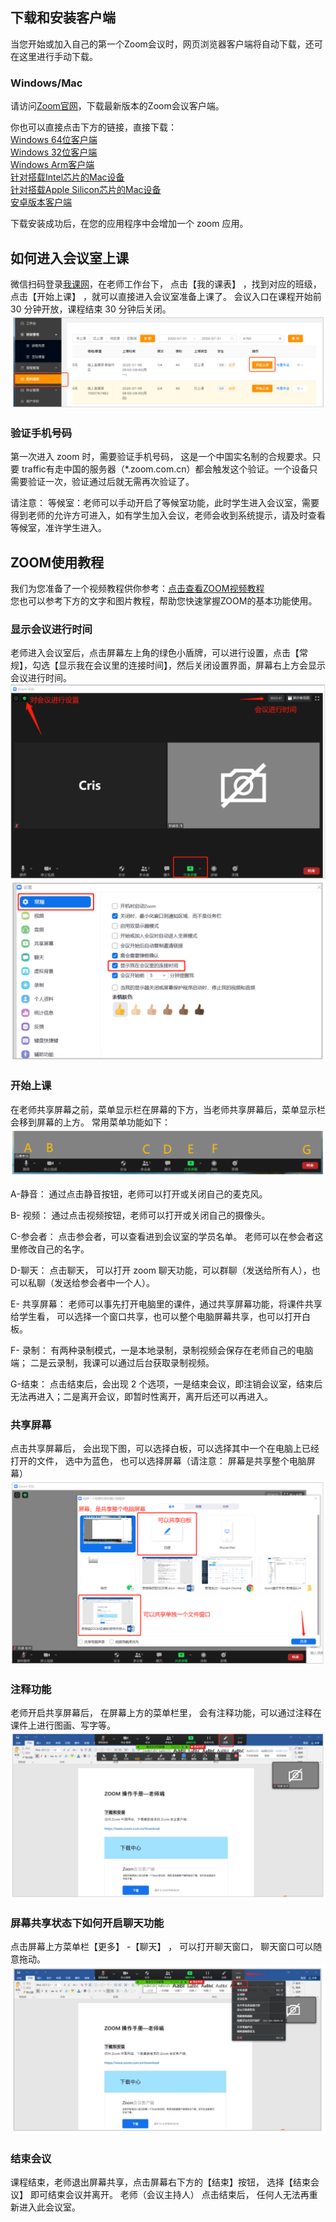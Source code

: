 ## 下载和安装客户端
当您开始或加入自己的第一个Zoom会议时，网页浏览器客户端将自动下载，还可在这里进行手动下载。

### Windows/Mac
请访问[Zoom官网][1]，下载最新版本的Zoom会议客户端。
 
你也可以直接点击下方的链接，直接下载：  
[Windows 64位客户端][2]  
[Windows 32位客户端][3]  
[Windows Arm客户端][4]  
[针对搭载Intel芯片的Mac设备][5]  
[针对搭载Apple Silicon芯片的Mac设备][6]  
[安卓版本客户端][7]  

下载安装成功后，在您的应用程序中会增加一个 zoom 应用。

## 如何进入会议室上课
微信扫码登录[我课网][8]，在老师工作台下， 点击【我的课表】 ，找到对应的班级，点击【开始上课】 ，就可以直接进入会议室准备上课了。 会议入口在课程开始前 30 分钟开放，课程结束 30 分钟后关闭。
![课表](../images/zoom_2.png)

### 验证手机号码
第一次进入 zoom 时，需要验证手机号码， 这是一个中国实名制的合规要求。只要 traffic有走中国的服务器（*.zoom.com.cn）都会触发这个验证。一个设备只需要验证一次，验证通过后就无需再次验证了。

请注意：
等候室：老师可以手动开启了等候室功能，此时学生进入会议室，需要得到老师的允许方可进入，如有学生加入会议，老师会收到系统提示，请及时查看等候室，准许学生进入。

## ZOOM使用教程
我们为您准备了一个视频教程供你参考：[点击查看ZOOM视频教程]( https://images.mecourse.cn/zoom/demo0719-720p.mp4 ':include :type=video controls width=100% height=400px' )  
您也可以参考下方的文字和图片教程，帮助您快速掌握ZOOM的基本功能使用。

### 显示会议进行时间
老师进入会议室后，点击屏幕左上角的绿色小盾牌，可以进行设置，点击【常规】，勾选【显示我在会议里的连接时间】，然后关闭设置界面，屏幕右上方会显示会议进行时间。
![ZOOM](../images/zoom_03.png)
![ZOOM](../images/zoom_04.png)

### 开始上课
在老师共享屏幕之前，菜单显示栏在屏幕的下方，当老师共享屏幕后，菜单显示栏会移到屏幕的上方。 常用菜单功能如下：
![ZOOM](../images/zoom_05.png)

A-静音： 通过点击静音按钮，老师可以打开或关闭自己的麦克风。

B- 视频： 通过点击视频按钮，老师可以打开或关闭自己的摄像头。

C-参会者： 点击参会者，可以查看进到会议室的学员名单。 老师可以在参会者这里修改自己的名字。

D-聊天： 点击聊天， 可以打开 zoom 聊天功能，可以群聊（发送给所有人），也可以私聊（发送给参会者中一个人）。

E- 共享屏幕： 老师可以事先打开电脑里的课件，通过共享屏幕功能，将课件共享给学生看， 可以选择一个窗口共享，也可以整个电脑屏幕共享，也可以打开白板。

F- 录制： 有两种录制模式，一是本地录制，录制视频会保存在老师自己的电脑端； 二是云录制，我课可以通过后台获取录制视频。

G-结束： 点击结束后，会出现 2 个选项，一是结束会议，即注销会议室，结束后无法再进入；二是离开会议，即暂时性离开，离开后还可以再进入。

### 共享屏幕
点击共享屏幕后， 会出现下图，可以选择白板，可以选择其中一个在电脑上已经打开的文件， 选中为蓝色， 也可以选择屏幕（请注意： 屏幕是共享整个电脑屏幕）
![ZOOM](../images/zoom_06.png)

### 注释功能
老师开启共享屏幕后， 在屏幕上方的菜单栏里， 会有注释功能，可以通过注释在课件上进行图画、写字等。
![ZOOM](../images/zoom_07.png)

### 屏幕共享状态下如何开启聊天功能
点击屏幕上方菜单栏【更多】 -【聊天】 ， 可以打开聊天窗口， 聊天窗口可以随意拖动。
![ZOOM](../images/zoom_08.png)

### 结束会议
课程结束，老师退出屏幕共享，点击屏幕右下方的【结束】按钮， 选择【结束会议】 即可结束会议并离开。 老师（会议主持人） 点击结束后， 任何人无法再重新进入此会议室。

[1]:https://zoom.us/download
[2]:https://zoom.us/client/5.15.2.18096/ZoomInstallerFull.exe?archType=x64
[3]:https://zoom.us/client/5.15.2.18096/ZoomInstallerFull.exe
[4]:https://zoom.us/client/5.15.2.18096/ZoomInstallerFull.exe?archType=winarm64
[5]:https://www.zoom.us/client/5.15.2.19786/zoomusInstallerFull.pkg
[6]:https://www.zoom.us/client/5.15.2.19786/zoomusInstallerFull.pkg?archType=arm64
[7]:https://zoom.us/client/latest/zoom.apk
[8]:https://www.meke.ai/
